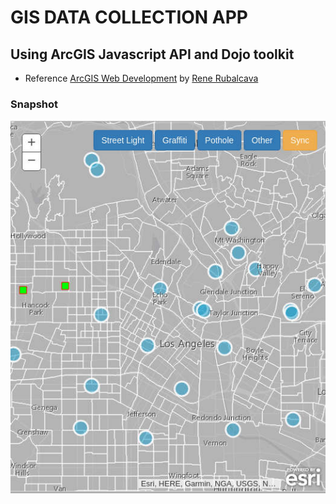 # GIS DATA COLLECTION APP

## Using ArcGIS Javascript API and Dojo toolkit

 - Reference [ArcGIS Web Development](https://www.manning.com/books/arcgis-web-development)
    by [Rene Rubalcava](https://github.com/odoe)

### Snapshot

![App Snapshot](./snapshots/giscollect.jpg?raw=true "App Snapshot Image")